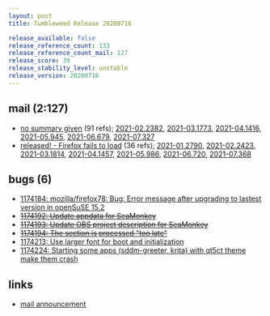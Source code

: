 ```yaml
---
layout: post
title: Tumbleweed Release 20200716

release_available: false
release_reference_count: 133
release_reference_count_mail: 127
release_score: 39
release_stability_level: unstable
release_version: 20200716
---
```


## mail (2:127)

- [no summary given](https://lists.opensuse.org/archives/list/factory@lists.opensuse.org/thread/DV554M6HHNTY77D32PBY5WLUAWS7DZWL) (91 refs); [2021-02.2382](https://lists.opensuse.org/archives/list/factory@lists.opensuse.org/thread/DV554M6HHNTY77D32PBY5WLUAWS7DZWL), [2021-03.1773](https://lists.opensuse.org/archives/list/factory@lists.opensuse.org/thread/DV554M6HHNTY77D32PBY5WLUAWS7DZWL), [2021-04.1416](https://lists.opensuse.org/archives/list/factory@lists.opensuse.org/thread/DV554M6HHNTY77D32PBY5WLUAWS7DZWL), [2021-05.945](https://lists.opensuse.org/archives/list/factory@lists.opensuse.org/thread/DV554M6HHNTY77D32PBY5WLUAWS7DZWL), [2021-06.679](https://lists.opensuse.org/archives/list/factory@lists.opensuse.org/thread/DV554M6HHNTY77D32PBY5WLUAWS7DZWL), [2021-07.327](https://lists.opensuse.org/archives/list/factory@lists.opensuse.org/thread/DV554M6HHNTY77D32PBY5WLUAWS7DZWL)
- [released! - Firefox fails to load](https://lists.opensuse.org/opensuse-factory/2020-07/msg00343.html) (36 refs); [2021-01.2790](https://lists.opensuse.org/archives/list/factory@lists.opensuse.org/thread/PKVVQB3GPLMVG6UDBVZVPMKF2LD3VENF), [2021-02.2423](https://lists.opensuse.org/archives/list/factory@lists.opensuse.org/thread/PKVVQB3GPLMVG6UDBVZVPMKF2LD3VENF), [2021-03.1814](https://lists.opensuse.org/archives/list/factory@lists.opensuse.org/thread/PKVVQB3GPLMVG6UDBVZVPMKF2LD3VENF), [2021-04.1457](https://lists.opensuse.org/archives/list/factory@lists.opensuse.org/thread/PKVVQB3GPLMVG6UDBVZVPMKF2LD3VENF), [2021-05.986](https://lists.opensuse.org/archives/list/factory@lists.opensuse.org/thread/PKVVQB3GPLMVG6UDBVZVPMKF2LD3VENF), [2021-06.720](https://lists.opensuse.org/archives/list/factory@lists.opensuse.org/thread/PKVVQB3GPLMVG6UDBVZVPMKF2LD3VENF), [2021-07.368](https://lists.opensuse.org/archives/list/factory@lists.opensuse.org/thread/PKVVQB3GPLMVG6UDBVZVPMKF2LD3VENF)

## bugs (6)

<!--more-->

- [1174184: mozilla/firefox78: Bug: Error message after upgrading to lastest version in openSuSE 15.2](https://bugzilla.opensuse.org/show_bug.cgi?id=1174184)
- ~~[1174192: Update appdata for SeaMonkey](https://bugzilla.opensuse.org/show_bug.cgi?id=1174192)~~
- ~~[1174193: Update OBS project description for SeaMonkey](https://bugzilla.opensuse.org/show_bug.cgi?id=1174193)~~
- ~~[1174194: The <files> section is processed "too late"](https://bugzilla.opensuse.org/show_bug.cgi?id=1174194)~~
- [1174213: Use larger font for boot and initialization](https://bugzilla.opensuse.org/show_bug.cgi?id=1174213)
- [1174224: Starting some apps  (sddm-greeter, krita) with qt5ct theme make them crash](https://bugzilla.opensuse.org/show_bug.cgi?id=1174224)



## links

- [mail announcement](https://lists.opensuse.org/archives/list/factory@lists.opensuse.org/thread/DV554M6HHNTY77D32PBY5WLUAWS7DZWL)
